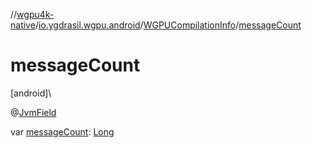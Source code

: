 //[wgpu4k-native](../../../index.md)/[io.ygdrasil.wgpu.android](../index.md)/[WGPUCompilationInfo](index.md)/[messageCount](message-count.md)

# messageCount

[android]\

@[JvmField](https://kotlinlang.org/api/core/kotlin-stdlib/kotlin.jvm/-jvm-field/index.html)

var [messageCount](message-count.md): [Long](https://kotlinlang.org/api/core/kotlin-stdlib/kotlin/-long/index.html)